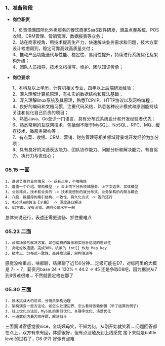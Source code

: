 
### 1、准备阶段

- **岗位职责**
  
	1、负责滴滴国际化外卖服务的餐饮商家SaaS软件研发，涵盖点餐系统、POS收银、CRM管理、营销管理、数据报表等业务；  
	2、站在商家视角，用技术提高生产力，快速解决业务需求和问题，技术方案设计考虑周到，稳定可靠高效高质量交付；  
	3、推动产品功能迭代与性能、稳定性、易用性提升，持续进行系统优化及架构升级；  
	4、团队人员指导，技术文档撰写、维护、团队知识传承；


-  **岗位要求**

	1、本科及以上学历，计算机相关专业，四年以上后端研发经验；  
	2、深入理解计算机原理，有扎实的数据结构和算法基础；  
	3、深入理解linux系统及其原理，熟悉TCP/IP、HTTP协议以及网络编程；  
	4、良好的编码和文档习惯，注重代码风格，熟悉各种设计模式和原则能持续关注和优化自己负责的项目；  
	5、熟悉Java、Go至少一门语言，具有分布式系统设计和开发经验者优先；  
	6、熟悉常用的互联网技术，包括但不限于MySQL、NoSQL、RPC、MQ、缓存技术、微服务架构等；  
	7、有点菜、收银、CRM、营销、财务管理等相关领域背景或开发经验为加分项；  
	8、具有良好的沟通表达能力、团队协作能力、问题分析和解决能力，有自驱力、执行力与责任心；


### 05.15 一面

	1. 说说负责的业务情况 -> 话有点多，不够精炼
	2. 着重一个介绍、架构模型 -> 自上而下分析领域服务、上下文边界、实体模型
	3. 业务难点，技术和业务的 -> 技术能想到的就分布式、业务架构的内聚与耦合
	4. 八股，数据库的索引结构、一致性、持久化方式 -> 答的还行
	5. Middle的算法【子集】 -> 深度递归解决
	6. AI方面，没有涉猎，说明公司水平一般

总体来说还行，表述还需更流畅、抓住重难点


### 05.23 二面

	1. 异常场景的解决方案，如包运费的展示和实际补贴间的差异性
	2. 贪吃蛇改造版，完成90%，坑爹的 int[] 作为 Map key
	3. 技术上，分布式一致性、高并发流量、架构演进等

感觉没啥重点，啥都聊，结果聊了近150分钟...
定级可能在D7，对标阿里的大概是 7- ~ 7，薪资月base 34 * 130% = 44.2 -> 45
还是争取D8吧，因为据说从7到8很难很难... 不然就要定格在那了

### 05.30 三面

	1. 技术挑战大的讲讲，分销员架构治理
	2. 架构演变一些方法论，如怎么处理边界、怎么看待依赖倒置（举了结算的例子）
	3. 线上优化方法论，MySQL的索引优化、关键字优化、场景优化
	4. 一道数组内最大排序题，解决战斗

三面面试官感觉很nice，全场姨母笑，不知为何，从刚开始就笑着... 
问题回答都在点上，双方有来有回，体感很好，但有点没触及到上线感觉
接下来就是battle level的过程了，D8 (P7) 好像有点难

